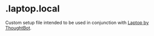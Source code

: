 # .laptop.local

Custom setup file intended to be used in conjunction with [Laptop by ThoughtBot](https://github.com/thoughtbot/laptop).
